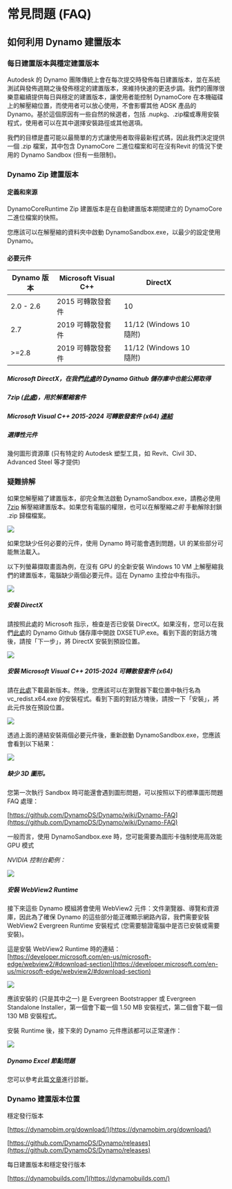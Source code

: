 # 常見問題 (FAQ) 

## 如何利用 Dynamo 建置版本

### 每日建置版本與穩定建置版本
Autodesk 的 Dynamo 團隊傳統上會在每次提交時發佈每日建置版本，並在系統測試與發佈週期之後發佈穩定的建置版本，來維持快速的更迭步調。我們的團隊很樂意繼續提供每日與穩定的建置版本，讓使用者能控制 DynamoCore 在本機磁碟上的解壓縮位置，而使用者可以放心使用，不會影響其他 ADSK 產品的 Dynamo。基於這個原因有一些自然的候選者，包括 .nupkg、.zip檔或專用安裝程式，使用者可以在其中選擇安裝路徑或其他選項。 

我們的目標是盡可能以最簡單的方式讓使用者取得最新程式碼，因此我們決定提供一個 .zip 檔案，其中包含 DynamoCore 二進位檔案和可在沒有Revit 的情況下使用的 Dynamo Sandbox (但有一些限制)。

### Dynamo Zip 建置版本
#### 定義和來源
DynamoCoreRuntime Zip 建置版本是在自動建置版本期間建立的 DynamoCore 二進位檔案的快照。 

您應該可以在解壓縮的資料夾中啟動 DynamoSandbox.exe，以最少的設定使用 Dynamo。


#### 必要元件

| Dynamo 版本  |Microsoft Visual C++  | DirectX  |   |   |   |   |
|---|---|---|---|---|---|---|
|  2.0 - 2.6 |  2015 可轉散發套件  | 10  |   |   |   |   |
| 2.7  | 2019 可轉散發套件  | 11/12 (Windows 10 隨附)  |   |   |   |   |
| >=2.8  | 2019 可轉散發套件  | 11/12 (Windows 10 隨附)  |   |   |   |   |
##### Microsoft DirectX，在我們[此處](https://github.com/DynamoDS/Dynamo/tree/master/tools/install/Extra/DirectX)的 Dynamo Github 儲存庫中也能公開取得

##### 7zip ([此處](https://www.7-zip.org/download.html))，用於解壓縮套件


##### Microsoft Visual C++ 2015-2024 可轉散發套件 (x64) [連結](https://aka.ms/vs/17/release/vc_redist.x64.exe)

##### 選擇性元件
幾何圖形資源庫 (只有特定的 Autodesk 塑型工具，如 Revit、Civil 3D、Advanced Steel 等才提供)

### 疑難排解
如果您解壓縮了建置版本，卻完全無法啟動 DynamoSandbox.exe，請務必使用 [7zip](https://www.7-zip.org/download.html) 解壓縮建置版本。如果您有電腦的權限，也可以在解壓縮*之前* 手動解除封鎖 .zip 歸檔檔案。

![](images/a-7/dynamo-builds-1.png)


如果您缺少任何必要的元件，使用 Dynamo 時可能會遇到問題，UI 的某些部分可能無法載入。

以下列螢幕擷取畫面為例，在沒有 GPU 的全新安裝 Windows 10 VM 上解壓縮我們的建置版本，電腦缺少兩個必要元件。這在 Dynamo 主控台中有指示。

![](images/a-7/dynamo-builds-2.png)

##### 安裝 DirectX
請按照此處的 Microsoft 指示，檢查是否已安裝 DirectX。如果沒有，您可以在我們[此處](https://github.com/DynamoDS/Dynamo/tree/master/tools/install/Extra/DirectX)的 Dynamo Github 儲存庫中開啟 DXSETUP.exe。看到下面的對話方塊後，請按「下一步」，將 DirectX 安裝到預設位置。

![](images/a-7/dynamo-builds-3.png)

##### 安裝 Microsoft Visual C++ 2015-2024 可轉散發套件 (x64)
請在[此處](https://aka.ms/vs/17/release/vc_redist.x64.exe)下載最新版本。然後，您應該可以在瀏覽器下載位置中執行名為 vc_redist.x64.exe 的安裝程式。看到下面的對話方塊後，請按一下「安裝」，將此元件放在預設位置。

![](images/a-7/dynamo-builds-4.png)


透過上面的連結安裝兩個必要元件後，重新啟動 DynamoSandbox.exe，您應該會看到以下結果：

![](images/a-7/dynamo-builds-5.png)

##### 缺少 3D 圖形。 

您第一次執行 Sandbox 時可能還會遇到圖形問題，可以按照以下的標準圖形問題 FAQ 處理：

[https://github.com/DynamoDS/Dynamo/wiki/Dynamo-FAQ](https://github.com/DynamoDS/Dynamo/wiki/Dynamo-FAQ)

一般而言，使用 DynamoSandbox.exe 時，您可能需要為圖形卡強制使用高效能 GPU 模式

_NVIDIA 控制台範例：_

![](images/a-7/dynamo-builds-6.png)

##### 安裝 WebView2 Runtime
接下來這些 Dynamo 模組將會使用 WebView2 元件：文件瀏覽器、導覽和資源庫，因此為了確保 Dynamo 的這些部分能正確顯示網路內容，我們需要安裝 WebView2 Evergreen Runtime 安裝程式 (您需要驗證電腦中是否已安裝或需要安裝)。

這是安裝 WebView2 Runtime 時的連結：[https://developer.microsoft.com/en-us/microsoft-edge/webview2/#download-section](https://developer.microsoft.com/en-us/microsoft-edge/webview2/#download-section)

![](images/a-7/dynamo-builds-7.png)

應該安裝的 (只是其中之一) 是 Evergreen Bootstrapper 或 Evergreen Standalone Installer，第一個會下載一個 1.50 MB 安裝程式，第二個會下載一個 130 MB 安裝程式。

安裝 Runtime 後，接下來的 Dynamo 元件應該都可以正常運作：

![](images/a-7/dynamo-builds-8.png)


##### Dynamo Excel 節點問題
您可以參考此篇[文章](https://www.autodesk.com.cn/support/technical/article/caas/sfdcarticles/sfdcarticles/CHS/Warning-Data-ImportExcel-operation-failed-Could-not-load-file-or-assembly-Microsoft-Office-Interop-Excel-when-running-the-Dynamo-script-in-Revit.html)進行診斷。

### Dynamo 建置版本位置
穩定發行版本

[https://dynamobim.org/download/](https://dynamobim.org/download/)

[https://github.com/DynamoDS/Dynamo/releases](https://github.com/DynamoDS/Dynamo/releases)

每日建置版本和穩定發行版本

[https://dynamobuilds.com/](https://dynamobuilds.com/)

